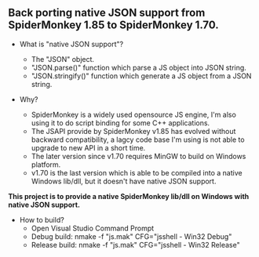 Back porting native JSON support from SpiderMonkey 1.85 to SpiderMonkey 1.70.
-----------------------------------------------------------------------------

* What is "native JSON support"?
  - The "JSON" object.
  - "JSON.parse()" function which parse a JS object into JSON string.
  - "JSON.stringify()" function which generate a JS object from a JSON string.

* Why?
  - SpiderMonkey is a widely used opensource JS engine, I'm also using it to do script binding for some C++ applications. 
  - The JSAPI provide by SpiderMonkey v1.85 has evolved without backward compatibility, a lagcy code base I'm using is not able to upgrade to new API in a short time.
  - The later version since v1.70 requires MinGW to build on Windows platform. 
  - v1.70 is the last version which is able to be compiled into a native Windows lib/dll, but it doesn't have native JSON support.

**This project is to provide a native SpiderMonkey lib/dll on Windows with native JSON support.**

* How to build?
  - Open Visual Studio Command Prompt
  - Debug build: nmake -f "js.mak" CFG="jsshell - Win32 Debug"
  - Release build: nmake -f "js.mak" CFG="jsshell - Win32 Release"
